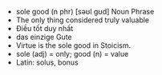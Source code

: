 - sole good (n phr) [səʊl ɡʊd] Noun Phrase  
- The only thing considered truly valuable  
- Điều tốt duy nhất  
- das einzige Gute  
- Virtue is the sole good in Stoicism.  
- sole (adj) = only; good (n) = value  
- Latin: solus, bonus